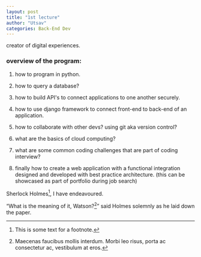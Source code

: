 ```yaml
---
layout: post
title: "1st lecture"
author: "Utsav"
categories: Back-End Dev
---
```


creator of digital experiences.

### overview of the program:

1. how to program in python.
2. how to query a database?
3. how to build API's to connect applications to one another securely.
4. how to use django framework to connect front-end to back-end of an application.
5. how to collaborate with other devs? using git aka version control?
6. what are the basics of cloud computing?
7. what are some common coding challenges that are part of coding interview?

8. finally how to create a web application with a functional integration designed and developed with best practice architecture. (this can be showcased as part of portfolio during job search)

Sherlock Holmes[^1], I have endeavoured.

“What is the meaning of it, Watson?[^2]” said Holmes solemnly as he laid down the paper.

[^1]: This is some text for a footnote.
[^2]: Maecenas faucibus mollis interdum. Morbi leo risus, porta ac consectetur ac, vestibulum at eros.
